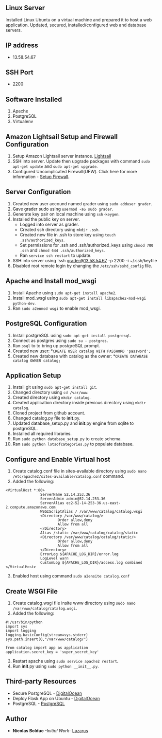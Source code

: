 ## Linux Server

Installed Linux Ubuntu on a virtual machine and prepared it to host a web application. Updated, secured, installed/configured web and database servers.

## IP address

* 13.58.54.67

## SSH Port

* 2200

## Software Installed

1. Apache
2. PostgreSQL
3. Virtualenv

## Amazon Lightsail Setup and Firewall Configuration

1. Setup Amazon Lightsail server instance. [Lightsail](https://amazonlightsail.com/)
2. SSH into server. Update then upgrade packages with command `sudo apt-get update` and `sudo apt-get upgrade`.
3. Configured Uncomplicated Firewall(UFW). Click here for more information - [Setup Firewall](https://www.digitalocean.com/community/tutorials/how-to-setup-a-firewall-with-ufw-on-an-ubuntu-and-debian-cloud-server).

## Server Configuration

1. Created new user accound named grader using `sudo adduser grader`.
2. Gave grader sudo using `usermod -aG sudo grader`.
3. Generate key pair on local machine using `ssh-keygen`.
4. Installed the public key on server.
	* Logged into server as grader.
	* Created ssh directory using `mkdir .ssh`.
	* Created new file in .ssh to store key using `touch .ssh/authorized_keys`.
	* Set permissions for .ssh and .ssh/authorized_keys using `chmod 700 .ssh` and `chmod 644 .ssh/authorized_keys`.
	* Ran `service ssh restart` to update.
5. SSH into server using `ssh grader@13.58.54.67 -p 2200 -i ~/.ssh/keyfile
6. Disabled root remote login by changing the `/etc/ssh/sshd_config` file.

## Apache and Install mod_wsgi

1. Install Apache using `sudo apt-get install apache2`.
2. Install mod_wsgi using `sudo apt-get install libapache2-mod-wsgi python-dev`.
3. Ran `sudo a2enmod wsgi` to enable mod_wsgi.

## PostgreSQL Configuration

1. Install postgreSQL using `sudo apt-get install postgresql`.
2. Connect as postgres using `sudo su - postgres`.
3. Ran `psql` to to bring up postgreSQL prompt. 
4. Created new user:
	*`CREATE USER catalog WITH PASSWORD 'password';`
5. Created new database with catalog as the owner:
	*`CREATE DATABASE catalog OWNER catalog;`

## Application Setup

1. Install git using `sudo apt-get install git`.
2. Changed directory using `cd /var/www`.
3. Created directory using `mkdir catalog`.
4. Created application directory inside previous directory using `mkdir catalog`.
5. Cloned project from github account.
6. Changed catalog.py file to __init__.py.
7. Updated database_setup.py and __init__.py engine from sqlite to postgreSQL.
8. Installed all required libraries.
9. Ran `sudo python database_setup.py` to create schema.
10. Ran `sudo python lotsofcategories.py` to populate database.

## Configure and Enable Virtual host

1. Create catalog.conf file in sites-available directory using `sudo nano /etc/apache2/sites-available/catalog.conf` command.
2. Added the following:
```
<VirtualHost *:80>
                ServerName 52.14.253.36
                ServerAdmin admin@52.14.253.36
                ServerAlias ec2-52-14-253-36.us-east-2.compute.amazonaws.com
                WSGIScriptAlias / /var/www/catalog/catalog.wsgi
                <Directory /var/www/catalog/>
                        Order allow,deny
                        Allow from all
                </Directory>
                Alias /static /var/www/catalog/catalog/static
                <Directory /var/www/catalog/catalog/static/>
                        Order allow,deny
                        Allow from all
                </Directory>
                ErrorLog ${APACHE_LOG_DIR}/error.log
                LogLevel warn
                CustomLog ${APACHE_LOG_DIR}/access.log combined
</VirtualHost>
```
3. Enabled host using command `sudo a2ensite catalog.conf`

## Create WSGI File

1. Create catalog.wsgi file insite www directory using `sudo nano /var/www/catalog/catalog.wsgi`.
2. Added the following:
```
#!/usr/bin/python
import sys
import logging
logging.basicConfig(stream=sys.stderr)
sys.path.insert(0,"/var/www/catalog/")

from catalog import app as application
application.secret_key = 'super_secret_key'
```
3. Restart apache using `sudo service apache2 restart`.
4. Run __init__.py using `sudo python __init__.py`.

## Third-party Resources

* Secure PostgreSQL - [DigitalOcean](https://www.digitalocean.com/community/tutorials/how-to-secure-postgresql-on-an-ubuntu-vps)
* Deploy Flask App on Ubuntu - [DigitalOcean](https://www.digitalocean.com/community/tutorials/how-to-deploy-a-flask-application-on-an-ubuntu-vps)
* PostgreSQL - [PostgreSQL](https://www.postgresql.org/)

## Author

* **Nicolas Bolduc** _-Initial Work-_ [Lazarus](https://github.com/lazarus432)
